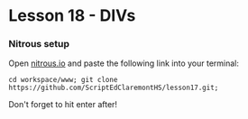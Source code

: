 # Lesson 18 - DIVs



### Nitrous setup

Open [nitrous.io](http://nitrous.io) and paste the following link into your terminal:

```
cd workspace/www; git clone https://github.com/ScriptEdClaremontHS/lesson17.git;
```

Don't forget to hit enter after!

